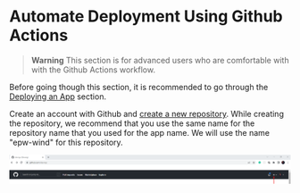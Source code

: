 # Automate Deployment Using Github Actions

> **Warning** This section is for advanced users who are comfortable with with the Github Actions workflow.

Before going though this section, it is recommended to go through the [Deploying an App](deploying-app.md) section.

Create an account with Github and [create a new repository](https://docs.github.com/en/get-started/quickstart/create-a-repo). While creating the repository, we recommend that you use the same name for the repository name that you used for the app name. We will use the name "epw-wind" for this repository.

![](../.gitbook/assets/pollination-apps/create_repo.png)
